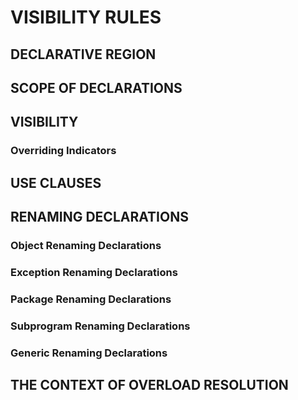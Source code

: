 # VISIBILITY RULES
## DECLARATIVE REGION
## SCOPE OF DECLARATIONS
## VISIBILITY
### Overriding Indicators
## USE CLAUSES
## RENAMING DECLARATIONS
### Object Renaming Declarations
### Exception Renaming Declarations
### Package Renaming Declarations
### Subprogram Renaming Declarations
### Generic Renaming Declarations
## THE CONTEXT OF OVERLOAD RESOLUTION
